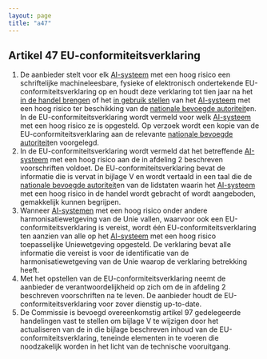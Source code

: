 ```yaml
---
layout: page
title: "a47"
---
```


## Artikel 47 EU-conformiteitsverklaring

1. De aanbieder stelt voor elk [AI-systeem](a3.md#^ai-systeem) met een hoog risico een schriftelijke machineleesbare, fysieke of elektronisch ondertekende EU-conformiteitsverklaring op en houdt deze verklaring tot tien jaar na het [in de handel brengen](a3.md#^handel) of het [in gebruik stellen](a3.md#^gebruik) van het [AI-systeem](a3.md#^ai-systeem) met een hoog risico ter beschikking van de [nationale bevoegde autoriteit](a3.md#^natbau)en. In de EU-conformiteitsverklaring wordt vermeld voor welk [AI-systeem](a3.md#^ai-systeem) met een hoog risico ze is opgesteld. Op verzoek wordt een kopie van de EU-conformiteitsverklaring aan de relevante [nationale bevoegde autoriteit](a3.md#^natbau)en voorgelegd.
2. In de EU-conformiteitsverklaring wordt vermeld dat het betreffende [AI-systeem](a3.md#^ai-systeem) met een hoog risico aan de in afdeling 2 beschreven voorschriften voldoet. De EU-conformiteitsverklaring bevat de informatie die is vervat in bijlage V en wordt vertaald in een taal die de [nationale bevoegde autoriteit](a3.md#^natbau)en van de lidstaten waarin het [AI-systeem](a3.md#^ai-systeem) met een hoog risico in de handel wordt gebracht of wordt aangeboden, gemakkelijk kunnen begrijpen.
3. Wanneer [AI-systemen](a3.md#^ai-systeem) met een hoog risico onder andere harmonisatiewetgeving van de Unie vallen, waarvoor ook een EU-conformiteitsverklaring is vereist, wordt één EU-conformiteitsverklaring ten aanzien van alle op het [AI-systeem](a3.md#^ai-systeem) met een hoog risico toepasselijke Uniewetgeving opgesteld. De verklaring bevat alle informatie die vereist is voor de identificatie van de harmonisatiewetgeving van de Unie waarop de verklaring betrekking heeft.
4. Met het opstellen van de EU-conformiteitsverklaring neemt de aanbieder de verantwoordelijkheid op zich om de in afdeling 2 beschreven voorschriften na te leven. De aanbieder houdt de EU-conformiteitsverklaring voor zover dienstig up-to-date.
5. De Commissie is bevoegd overeenkomstig artikel 97 gedelegeerde handelingen vast te stellen om bijlage V te wijzigen door het actualiseren van de in die bijlage beschreven inhoud van de EU-conformiteitsverklaring, teneinde elementen in te voeren die noodzakelijk worden in het licht van de technische vooruitgang.